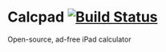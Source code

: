 # Calcpad [![Build Status](https://travis-ci.org/kwonye/calcpad.svg?branch=develop)](https://travis-ci.org/kwonye/calcpad)
Open-source, ad-free iPad calculator
